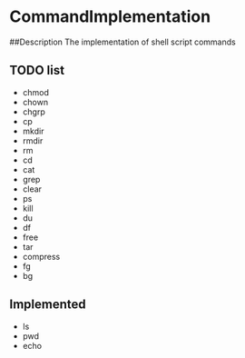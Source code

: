 # CommandImplementation

##Description
The implementation of shell script commands


## TODO list 
- chmod
- chown
- chgrp
- cp
- mkdir
- rmdir
- rm
- cd
- cat
- grep
- clear
- ps
- kill
- du
- df
- free
- tar
- compress
- fg
- bg

## Implemented
- ls
- pwd
- echo
